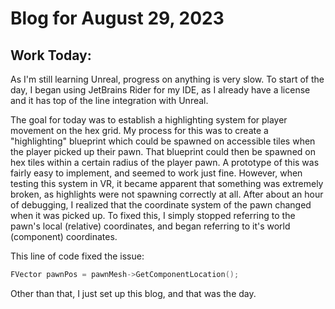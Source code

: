 # Blog for August 29, 2023
## Work Today:
As I'm still learning Unreal, progress on anything is very slow.
To start of the day, I began using JetBrains Rider for my IDE, as I already have a license and it has top of the line integration with Unreal.

The goal for today was to establish a highlighting system for player movement on the hex grid.
My process for this was to create a "highlighting" blueprint which could be spawned on accessible tiles when the player picked up their pawn.
That blueprint could then be spawned on hex tiles within a certain radius of the player pawn. 
A prototype of this was fairly easy to implement, and seemed to work just fine.
However, when testing this system in VR, it became apparent that something was extremely broken, as highlights were not spawning correctly at all.
After about an hour of debugging, I realized that the coordinate system of the pawn changed when it was picked up.
To fixed this, I simply stopped referring to the pawn's local (relative) coordinates, and began referring to it's world (component) coordinates.

This line of code fixed the issue:
```c++
FVector pawnPos = pawnMesh->GetComponentLocation();
```

Other than that, I just set up this blog, and that was the day.